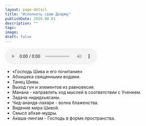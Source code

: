 ```yaml
---
layout: page-detail
title: "Исполнять свою Дхарму"
publishDate: 2019.08.01
description: ""
tags:
image:
draft: false
---
```


<audio title="2019.08.01 - Исполнять свою Дхарму.mp3" src="https://filer-api.advayta.org/v1.0/public/files/73290" controls=""></audio>

* «Господь Шива и его почитание»
* Абхишека священными водами.
* Танец Шивы.
* Выход гун и элементов из равновесия.
* Манана - направлять ход мыслей в соответствии с Учением.
* Задача нидидхьясаны.
* Чид-ананда-лахари - волна блаженства.
* Видение мира Шивой.
* Смысл абхая-мудры.
* Акаша-лингам - Господь в форме пространства.

  
